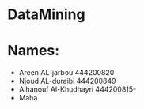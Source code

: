 # DataMining

# Names:
- Areen AL-jarbou 444200820
-  Njoud AL-duraibi 444200849
- Alhanouf Al-Khudhayri 444200815-
-  Maha
